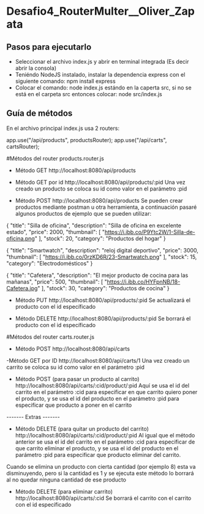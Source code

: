 # Desafio4_RouterMulter__Oliver_Zapata

## Pasos para ejecutarlo

- Seleccionar el archivo index.js y abrir en terminal integrada (Es decir abrir la consola)
- Teniéndo NodeJS instalado, instalar la dependencia express con el siguiente comando: npm install express
- Colocar el comando: node index.js estándo en la caperta src, si no se está en el carpeta src entonces colocar: node src/index.js


## Guía de métodos

En el archivo principal index.js usa 2 routers:

app.use("/api/products", productsRouter);
app.use("/api/carts", cartsRouter);

#Métodos del router products.router.js
- Método GET
http://localhost:8080/api/products

- Método GET por id
http://localhost:8080/api/products/:pid 
Una vez creado un producto se coloca su id como valor en el parámetro :pid

- Método POST
http://localhost:8080/api/products 
Se pueden crear productos mediante postman u otra herramienta, a continuación pasaré algunos productos de ejemplo que se pueden utilizar:

{
    "title": "Silla de oficina",
    "description": "Silla de oficina en excelente estado",
    "price": 2000,
    "thumbnail": [
        "https://i.ibb.co/P9Ytc2W/1-Silla-de-oficina.png"
    ],
    "stock": 20,
    "category": "Productos del hogar"
}


{
    "title": "Smartwatch",
    "description": "reloj digital deportivo",
    "price": 3000,
    "thumbnail": [
        "https://i.ibb.co/0rzKD6R/23-Smartwatch.png"
    ],
    "stock": 15,
    "category": "Electrodomésticos"
}


{
    "title": "Cafetera",
    "description": "El mejor producto de cocina para las mañanas",
    "price": 500,
    "thumbnail": [
        "https://i.ibb.co/HYFpnNB/18-Cafetera.jpg"
    ],
    "stock": 30,
    "category": "Productos de cocina"
}


- Método PUT
http://localhost:8080/api/products/:pid
Se actualizará el producto con el id específicado


- Método DELETE
http://localhost:8080/api/products/:pid
Se borrará el producto con el id específicado


#Métodos del router carts.router.js
- Método POST
http://localhost:8080/api/carts

-Método GET por ID
http://localhost:8080/api/carts/1
Una vez creado un carrito se coloca su id como valor en el parámetro :pid

- Método POST (para pasar un producto al carrito)
http://localhost:8080/api/carts/:cid/product/:pid
Aquí se usa el id del carrito en el parámetro :cid para especificar en que carrito quiero poner el producto, y se usa el id del producto en el parámetro :pid para especificar que producto a poner en el carrito

------- Extras -------

- Método DELETE (para quitar un producto del carrito)
http://localhost:8080/api/carts/:cid/product/:pid
Al igual que el método anterior se usa el id del carrito en el parámetro :cid para especificar de que carrito eliminar el producto, y se usa el id del producto en el parámetro :pid para especificar que producto eliminar del carrito. 

Cuando se elimina un producto con cierta cantidad (por ejemplo 8) esta va disminuyendo, pero si la cantidad es 1 y se ejecuta este método lo borrará al no quedar ninguna cantidad de ese producto

- Método DELETE (para eliminar carrito)
http://localhost:8080/api/carts/:cid
Se borrará el carrito con el carrito con el id específicado

